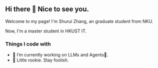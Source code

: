 ## Hi there 👋 Nice to see you.
Welcome to my page! 
I'm Shurui Zhang, an graduate student from NKU.

Now, I'm a master student in HKUST IT.


### Things I code with


- 🔭 I’m currently working on LLMs and Agents🤖. 
- 🌃 Little rookie. Stay foolish.

<!--
**ZhangShuui/ZhangShuui** is a ✨ _special_ ✨ repository because its `README.md` (this file) appears on your GitHub profile.

Here are some ideas to get you started:

- 🔭 I’m currently working on ...
- 🌱 I’m currently learning ...
- 👯 I’m looking to collaborate on ...
- 🤔 I’m looking for help with ...
- 💬 Ask me about ...
- 📫 How to reach me: ...
- 😄 Pronouns: ...
- ⚡ Fun fact: ...
-->

